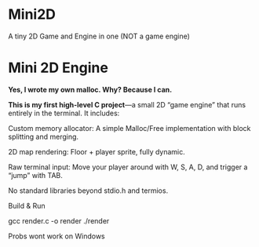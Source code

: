 # Mini2D
A tiny 2D Game and Engine in one (NOT a game engine)

# Mini 2D Engine

**Yes, I wrote my own malloc. Why? Because I can.**

**This is my first high-level C project**—a small 2D “game engine” that runs entirely in the terminal. It includes:

Custom memory allocator: A simple Malloc/Free implementation with block splitting and merging.

2D map rendering: Floor + player sprite, fully dynamic.

Raw terminal input: Move your player around with W, S, A, D, and trigger a “jump” with TAB.

No standard libraries beyond stdio.h and termios.

Build & Run

gcc render.c -o render
./render

Probs wont work on Windows
